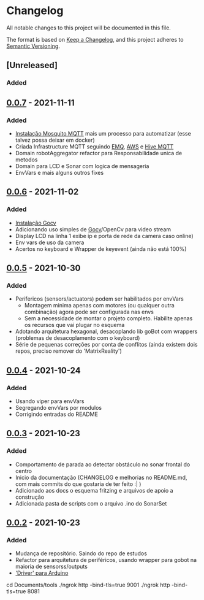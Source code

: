 # Changelog

All notable changes to this project will be documented in this file.

The format is based on [Keep a Changelog](https://keepachangelog.com/en/1.0.0/),
and this project adheres to [Semantic Versioning](https://semver.org/spec/v2.0.0.html).

## [Unreleased]

### Added 

## [0.0.7] - 2021-11-11

### Added 
- [Instalação Mosquito MQTT](https://www.instructables.com/Installing-MQTT-BrokerMosquitto-on-Raspberry-Pi/) mais um processo para automatizar (esse talvez possa deixar em docker)
- Criada Infrastructure MQTT seguindo [EMQ](https://www.emqx.com/en/blog/how-to-use-mqtt-in-golang), [AWS](https://docs.aws.amazon.com/pt_br/whitepapers/latest/designing-mqtt-topics-aws-iot-core/mqtt-design-best-practices.html) e [Hive MQTT](https://www-hivemq-com.translate.goog/blog/mqtt-essentials-part-4-mqtt-publish-subscribe-unsubscribe/?_x_tr_sl=auto&_x_tr_tl=pt&_x_tr_hl=pt-BR&_x_tr_pto=nui)
- Domain robotAggregator refactor para Responsabilidade unica de metodos
- Domain para LCD e Sonar com logica de mensageria
- EnvVars e mais alguns outros fixes

## [0.0.6] - 2021-11-02

### Added

- [Instalação Gocv](https://gocv.io/getting-started/linux/)
- Adicionando uso simples de [Gocv](https://github.com/willmendil/golang_tutorials/blob/master/tutorial_1/main.go)/OpenCv para video stream
- Display LCD na linha 1 exibe ip e porta de rede da camera caso online)
- Env vars de uso da camera
- Acertos no keyboard e Wrapper de keyevent (ainda não está 100%)

## [0.0.5] - 2021-10-30

### Added

- Perifericos (sensors/actuators) podem ser habilitados por envVars
    - Montagem minima apenas com motores (ou qualquer outra combinação) agora pode ser configurada nas envs
    - Sem a necessidade de montar o projeto completo. Habilite apenas os recursos que vai plugar no esquema
- Adotando arquitetura hexagonal, desacoplando lib goBot com wrappers (problemas de desacoplamento com o keyboard)
- Série de pequenas correções por conta de conflitos (ainda existem dois repos, preciso remover do 'MatrixReality')

## [0.0.4] - 2021-10-24

### Added

- Usando viper para envVars
- Segregando envVars por modulos
- Corrigindo entradas do README

## [0.0.3] - 2021-10-23

### Added

- Comportamento de parada ao detectar obstáculo no sonar frontal do centro
- Inicio da documentação (CHANGELOG e melhorias no README.md, com mais commits do que gostaria de ter feito :| )
- Adicionado aos docs o esquema fritzing e arquivos de apoio a construção
- Adicionada pasta de scripts com o arquivo .ino do SonarSet


## [0.0.2] - 2021-10-23

### Added

- Mudança de repositório. Saindo do repo de estudos
- Refactor para arquitetura de periféricos, usando wrapper para gobot na maioria de sensorss/outputs
- ['Driver' para Arduino](https://github.com/hybridgroup/gobot/blob/a8f33b2fc012951104857c485e85b35bf5c4cb9d/drivers/i2c/README.md)

[0.0.7]: https://github.com/jtonynet/autogo/compare/v0.0.6...v0.0.7
[0.0.6]: https://github.com/jtonynet/autogo/compare/v0.0.5...v0.0.6
[0.0.5]: https://github.com/jtonynet/autogo/compare/v0.0.4...v0.0.5
[0.0.4]: https://github.com/jtonynet/autogo/compare/v0.0.3...v0.0.4
[0.0.3]: https://github.com/jtonynet/autogo/compare/v0.0.2...v0.0.3
[0.0.2]: https://github.com/jtonynet/autogo/releases/tag/v0.0.2

cd Documents/tools
./ngrok http -bind-tls=true 9001
./ngrok http -bind-tls=true 8081
